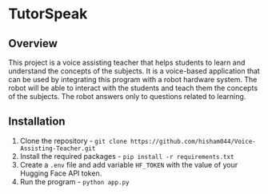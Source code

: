 # TutorSpeak

## Overview
This project is a voice assisting teacher that helps students to learn and understand the concepts of the subjects. It is a voice-based application that can be used by integrating this program with a robot hardware system. The robot will be able to interact with the students and teach them the concepts of the subjects. The robot answers only to questions related to learning.

## Installation
1. Clone the repository - `git clone https://github.com/hisham044/Voice-Assisting-Teacher.git`
2. Install the required packages - `pip install -r requirements.txt`
3. Create a `.env` file and add variable `HF_TOKEN` with the value of your Hugging Face API token.
4. Run the program - `python app.py`
